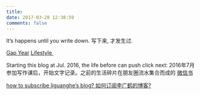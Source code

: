 ```yaml
---
title: 
date: 2017-03-28 12:38:59
comments: false
---
```

It’s happens until you write down.
写下来, 才发生过.
 
[Gap Year][1] 
[Lifestyle ][2]

Starting this blog at Jul. 2016, the life before can push click next:
2016年7月参加写作课后，开始文字记录。之前的生活碎片在朋友圈流水集合而成的  [微信书][3]

[how to subscribe liguanghe’s blog? 如何订阅李广鹤的博客?][4]

[1]:	https://liguanghe.github.io/categories/GapYear/
[2]:	https://liguanghe.github.io/categories/lifestyle/
[3]:	https://weixinshu.com/app/preview/945855/inner/share?bookType=wxbook&author=wxid_jzrfu7qnrsri21@69&section=cover
[4]:	https://liguanghe.github.io/2017/04/22/RSS/